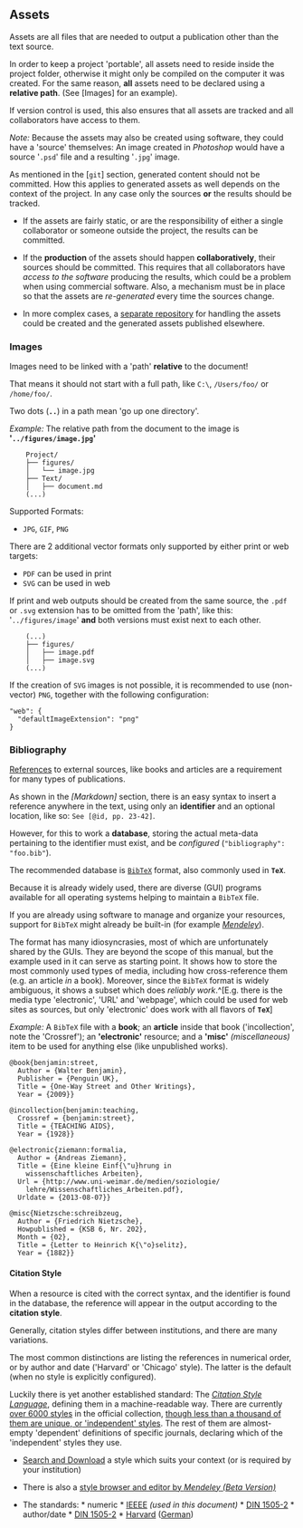 ## Assets

Assets are all files that are needed to output a publication 
other than the text source.

In order to keep a project 'portable', all assets need to reside 
inside the project folder, otherwise it might only be compiled on 
the computer it was created. For the same reason, 
**all** assets need to be declared using a **relative path**. 
(See [Images] for an example).

If version control is used, this also ensures that all assets are 
tracked and all collaborators have access to them. 

*Note:* Because the assets may also be created using software, 
they could have a 'source' themselves: 
An image created in *Photoshop* would have a source '`.psd`' file 
and a resulting '`.jpg`' image.

As mentioned in the [`git`] section, generated content should not be committed. 
How this applies to generated assets as well depends on the context 
of the project. In any case only the sources **or** the results should be tracked.

- If the assets are fairly static, or are the responsibility of either a 
  single collaborator or someone outside the project, the results can be
  committed. 
  
- If the **production** of the assets should happen **collaboratively**, 
  their sources should be committed. This requires that all 
  collaborators have *access to the software* producing the results, 
  which could be a problem when using commercial software. Also, 
  a mechanism must be in place so that the assets are *re-generated* 
  every time the sources change.
  
- In more complex cases, a [separate repository](http://git-scm.com/book/en/Git-Tools-Submodules) 
  for handling the assets could be created and the generated assets published elsewhere.



### Images

Images need to be linked with a 'path' **relative** to the document!

That means it should not start with a full path, like `C:\`, `/Users/foo/` or `/home/foo/`.

Two dots (**`..`**) in a path mean 'go up one directory'.

*Example:* The relative path from the document to the image is **'`../figures/image.jpg`'**

```
    Project/
    ├── figures/
    │   └── image.jpg
    ├── Text/
    │   ├── document.md
    (...)
```

Supported Formats:

- `JPG`, `GIF`, `PNG`

There are 2 additional vector formats only supported by either print or web targets: 

- `PDF` can be used in print
- `SVG` can be used in web

If print and web outputs should be created from the same source, the `.pdf` or `.svg` extension has to be omitted from the 'path', like this: '`../figures/image`' **and** both versions must exist next to each other.

```
    (...)
    ├── figures/
    │   ├── image.pdf
    │   ├── image.svg
    (...)
```

If the creation of `SVG` images is not possible, it is recommended to use (non-vector) `PNG`, 
together with the following configuration:

```
"web": {
  "defaultImageExtension": "png"
}
```


### Bibliography

[References](https://en.wikipedia.org/wiki/Citation) 
to external sources, like books and articles are a requirement 
for many types of publications.

As shown in the *[Markdown]* section, there is an easy syntax to 
insert a reference anywhere in the text, using only an **identifier** 
and an optional location, 
like so: `See [@id, pp. 23-42]`.

However, for this to work a **database**, storing the actual meta-data 
pertaining to the identifier must exist, and be *configured* (`"bibliography": "foo.bib"`).

The recommended database is [`BibTeX`](https://en.wikipedia.org/wiki/Bibtex) format, also commonly used in **`TeX`**. 

Because it is already widely used, there are diverse (GUI) programs available for all 
operating systems helping to maintain a `BibTeX` file. 

If you are already using software to manage and organize your resources, support for `BibTeX` might already be built-in (for example [*Mendeley*](https://en.wikipedia.org/wiki/Mendeley)).


The format has many idiosyncrasies, most of which are unfortunately shared by the GUIs. 
They are beyond the scope of this manual, but the example used in 
it can serve as starting point. It shows how to store the most commonly used types 
of media, including how cross-reference them (e.g. an article *in* a book). 
Moreover, since the `BibTeX` format is widely ambiguous, it shows a subset 
which does *reliably work*.^[E.g. there is the media type 'electronic', 'URL' and 'webpage', which could be used for web sites as sources, but only 'electronic' does work with all flavors of **`TeX`**]

*Example:* A `BibTeX` file with a **book**; an **article** inside that book ('incollection', note the 'Crossref'); an **'electronic'** resource; and a **'misc'** *(miscellaneous)* item to be used for anything else (like unpublished works).

```
@book{benjamin:street,
  Author = {Walter Benjamin},
  Publisher = {Penguin UK},
  Title = {One-Way Street and Other Writings},
  Year = {2009}}

@incollection{benjamin:teaching,
  Crossref = {benjamin:street},
  Title = {TEACHING AIDS},
  Year = {1928}}

@electronic{ziemann:formalia,
  Author = {Andreas Ziemann},
  Title = {Eine kleine Einf{\"u}hrung in 
    wissenschaftliches Arbeiten},
  Url = {http://www.uni-weimar.de/medien/soziologie/
    lehre/Wissenschaftliches_Arbeiten.pdf},
  Urldate = {2013-08-07}}

@misc{Nietzsche:schreibzeug,
  Author = {Friedrich Nietzsche},
  Howpublished = {KSB 6, Nr. 202},
  Month = {02},
  Title = {Letter to Heinrich K{\"o}selitz},
  Year = {1882}}
```

#### Citation Style

When a resource is cited with the correct syntax, 
and the identifier is found in the database, 
the reference will appear in the output according 
to the **citation style**.

Generally, citation styles differ between institutions, 
and there are many variations.

The most common distinctions are listing the references in 
numerical order, or by author and date ('Harvard' or 'Chicago' style). 
The latter is the default (when no style is explicitly configured).

Luckily there is yet another established standard: 
The [*Citation Style Language*](https://en.wikipedia.org/wiki/Citation_Style_Language), 
defining them in a machine-readable way. 
There are currently [over 6000 styles](http://zoteromusings.wordpress.com/2013/04/30/why-you-should-be-excited-there-are-6000-csl-styles/) 
in the official collection, [though less than a thousand of them are unique, or 'independent' styles](http://pinux.info/csls_counter/). 
The rest of them are almost-empty 'dependent' definitions of specific journals, declaring which of the 'independent' styles they use.


- [Search and Download](http://zotero.org/styles) a style which suits your context (or is required by your institution)

- There is also a [style browser and editor by *Mendeley* *(Beta Version)*](http://editor.citationstyles.org/about/)

- The standards:
      * numeric
        * [IEEEE](http://zotero.org/styles/ieee-with-url) *(used in this document)*
        * [DIN 1505-2](http://zotero.org/styles/din-1505-2-numeric)
      * author/date
        * [DIN 1505-2](http://zotero.org/styles/din-1505-2)
        * [Harvard](http://zotero.org/styles/harvard1) ([German](http://zotero.org/styles/harvard7de))

